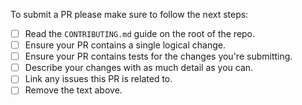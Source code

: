 <!-- Thank you for contributing to osquery! -->

To submit a PR please make sure to follow the next steps:

- [ ] Read the `CONTRIBUTING.md` guide on the root of the repo.
- [ ] Ensure your PR contains a single logical change.
- [ ] Ensure your PR contains tests for the changes you're submitting.
- [ ] Describe your changes with as much detail as you can.
- [ ] Link any issues this PR is related to.
- [ ] Remove the text above.

<!--

The PR will be reviewed by an osquery committer.
Here are some common things we look for:

- The code is formatted correctly, considering using `make format_check`.
- Common utilities within `./osquery/utils` are used where appropriate (avoid reinventions).
- Modern C++11 structures and patterns are used where appropriate.
- No memory or file descriptor leaks, please check all early-return and destructors.
- No explicit casting, such as `return (int)my_var`, instead use `static_cast`.
- The minimal ammount of includes are used, only include what you use.
- Comments for methods, structures, and classes follow our common patterns.
- `Status` and `LOG(N)` messages do not use punctuation or contractions.
- Support for both CMake and BUCK (we are happy to help).
- The code mostly looks and feels similar to the existing codebase.

-->
